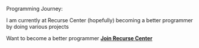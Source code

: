 
Programming Journey:

I am currently at Recurse Center (hopefully) becoming a better programmer by doing various projects


Want to become a better programmer <a href = "recurse.com"> __Join Recurse Center__</a>
